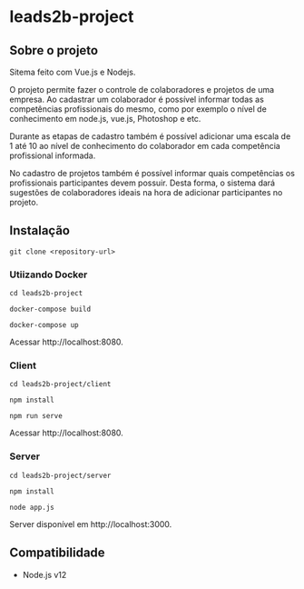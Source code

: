 # leads2b-project

## Sobre o projeto
Sitema feito com Vue.js e Nodejs.

O projeto permite fazer o controle de colaboradores e projetos de uma empresa.
Ao cadastrar um colaborador é possível informar todas as competências profissionais do mesmo, como por exemplo o nível de conhecimento em node.js, vue.js, Photoshop e etc.

Durante as etapas de cadastro também é possível adicionar uma escala de 1 até 10 ao nível de conhecimento do colaborador em cada competência profissional informada.

No cadastro de projetos também é possível informar quais competências os profissionais participantes devem possuir. Desta forma, o sistema dará sugestões de colaboradores ideais na hora de adicionar participantes no projeto.

## Instalação
`git clone <repository-url>`


### Utiizando Docker
`cd leads2b-project`

`docker-compose build`

`docker-compose up`

Acessar  http://localhost:8080.

### Client
`cd leads2b-project/client`

`npm install`

`npm run serve`

Acessar  http://localhost:8080.

### Server
`cd leads2b-project/server`

`npm install`

`node app.js`

Server disponível em  http://localhost:3000.


Compatibilidade
------------------------------------------------------------------------------
* Node.js v12
